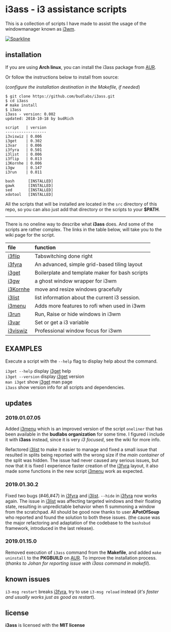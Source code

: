 # i3ass - i3 assistance scripts 

This is a collection of scripts I have made to assist the
usage of the windowmanager known as [i3wm].


[![Sparkline](https://stars.medv.io/budlabs/i3ass.svg)](https://stars.medv.io/budlabs/i3ass)



## installation

If you are using **Arch linux**, you can install the i3ass
package from [AUR].  

Or follow the instructions below to install from source:  

(*configure the installation destination in the Makefile,
if needed*)

``` text
$ git clone https://github.com/budlabs/i3ass.git
$ cd i3ass
# make install
$ i3ass
i3ass - version: 0.002
updated: 2018-10-18 by budRich

script   | version
------------------
i3viswiz | 0.006
i3get    | 0.302
i3var    | 0.006
i3fyra   | 0.501
i3list   | 0.006
i3flip   | 0.013
i3Kornhe | 0.006
i3gw     | 0.147
i3run    | 0.011

bash      [INSTALLED]
gawk      [INSTALLED]
sed       [INSTALLED]
xdotool   [INSTALLED]
```


All the scripts that will be installed are located in the
`src` directory of this repo, so you can also just add that
directory or the scripts to your **$PATH**.  

---

There is no oneline way to describe what **i3ass** does.
And some of the scripts are rather complex. The links in the
table below, will take you to the wiki page for the script.

|**file**  |     **function**          |
|:---------|:--------------------------|
|[i3flip] | Tabswitching done right
|[i3fyra] | An advanced, simple grid-based tiling layout
|[i3get] | Boilerplate and template maker for bash scripts
|[i3gw] | a ghost window wrapper for i3wm
|[i3Kornhe] | move and resize windows gracefully
|[i3list] | list information about the current i3 session.
|[i3menu] | Adds more features to rofi when used in i3wm
|[i3run] | Run, Raise or hide windows in i3wm
|[i3var] | Set or get a i3 variable
|[i3viswiz] | Professional window focus for i3wm

EXAMPLES
--------
Execute a script with the `--help` flag to display help
about the command.

`i3get --help` display [i3get] help  
`i3get --version` display [i3get] version  
`man i3get` show [i3get] man page  
`i3ass` show version info for all scripts and dependencies.
## updates

### 2019.01.07.05

Added [i3menu] which is an improved version of the script
`oneliner` that has been available in the **budlabs
organization** for some time. I figured i include it with
**i3ass** instead, since it is very *i3 focused*, see the
wiki for more info.  

Refactored [i3list] to make it easier to manage and fixed a
small issue that resulted in splits being reported with the
wrong size if the *main container* of the split was hidden.
The issue had never caused any serious issues, but now that
it is fixed I experience faster creation of the [i3fyra]
layout, it also made some functions in the new script
[i3menu] work as expected.

### 2019.01.30.2


Fixed two bugs (#46,#47) in [i3fyra] and [i3list]. `--hide`
in [i3fyra] now works again. The issue in [i3list] was
affecting targeted windows and their floating state, 
resulting in unpredictable behavior when  fi summoning a
window from the scratchpad.  All should be good now thanks
to user **APotOfSoup** who reported and found the solution
to both these issues. (the cause was the major refactoring
and adaptation of the codebase to the `bashsbud` framework,
introduced in the last release).

### 2019.01.15.0


Removed execution of `i3ass` command from the **Makefile**,
and added `make uninstall` to the **PKGBUILD** on [AUR]. To
improve the installation process. (*thanks to Johan for
reporting issue with i3ass command in makefil*).


## known issues

`i3-msg restart` breaks [i3fyra], try to use `i3-msg
reload` instead (*it's faster and usually works just as good
as restart*).

[wiki]: https://github.com/budlabs/i3ass/wiki
[Makefile]: https://github.com/budRich/i3ass/blob/master/Makefile
[install.sh]: https://github.com/budRich/i3ass/blob/master/install.sh
[i3add]: https://github.com/budRich/scripts/i3add/
[AUR]: https://aur.archlinux.org/packages/i3ass/
[i3]: https://i3wm.org/
[i3wm]: https://i3wm.org/
[bashbud]: https://github.com/budlabs/bashbud
[i3flip]: https://github.com/budlabs/i3ass/wiki/10AS_i3flip
[i3fyra]: https://github.com/budlabs/i3ass/wiki/11AS_i3fyra
[i3get]: https://github.com/budlabs/i3ass/wiki/12AS_i3get
[i3gw]: https://github.com/budlabs/i3ass/wiki/13AS_i3gw
[i3Kornhe]: https://github.com/budlabs/i3ass/wiki/14AS_i3Kornhe
[i3list]: https://github.com/budlabs/i3ass/wiki/15AS_i3list
[i3menu]: https://github.com/budlabs/i3ass/wiki/16AS_i3menu
[i3run]: https://github.com/budlabs/i3ass/wiki/17AS_i3run
[i3var]: https://github.com/budlabs/i3ass/wiki/18AS_i3var
[i3viswiz]: https://github.com/budlabs/i3ass/wiki/19AS_i3viswiz



## license

**i3ass** is licensed with the **MIT license**


